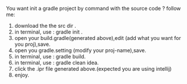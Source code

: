 You want init a gradle project by command with the source code ? follow me:

1. download the the src dir .
2. in terminal, use : gradle init .
3. open your build.gradle(generated above),edit (add what you want for you proj),save. 
4. open you gradle.setting (modify your proj-name),save.
5. in terminal, use : gradle build. 
6. in terminal, use : gradle clean idea.
7. click the .ipr file generated above.(expected you are using intellij)
8. enjoy.